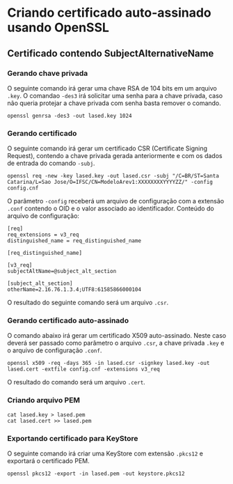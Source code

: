 # Criando certificado auto-assinado usando OpenSSL

## Certificado contendo SubjectAlternativeName

### Gerando chave privada 

O seguinte comando irá gerar uma chave RSA de 104 bits em um arquivo `.key`.
O comandao `-des3` irá solicitar uma senha para a chave privada, caso não queria protejar a chave privada com senha basta remover o comando.


`openssl genrsa -des3 -out lased.key 1024`

### Gerando certificado
O seguinte comando irá gerar um certificado CSR (Certificate Signing Request), contendo a chave privada gerada anteriormente e com os dados de entrada do comando `-subj`.

```
openssl req -new -key lased.key -out lased.csr -subj "/C=BR/ST=Santa Catarina/L=Sao Jose/O=IFSC/CN=ModeloArev1:XXXXXXXXYYYYZZ/" -config config.cnf
```

O parâmetro `-config` receberá um arquivo de configuração com a extensão `.conf` contendo o OID e o valor associado ao identificador.
Conteúdo do arquivo de configuração:

```
[req]
req_extensions = v3_req
distinguished_name = req_distinguished_name

[req_distinguished_name]

[v3_req]
subjectAltName=@subject_alt_section

[subject_alt_section]
otherName=2.16.76.1.3.4;UTF8:61585866000104
```
O resultado do seguinte comando será um arquivo `.csr`.

### Gerando certificado auto-assinado

O comando abaixo irá gerar um certificado X509 auto-assinado. Neste caso deverá ser passado como parâmetro o arquivo `.csr`, a chave privada `.key` e o arquivo de configuração `.conf`.

```
openssl x509 -req -days 365 -in lased.csr -signkey lased.key -out lased.cert -extfile config.cnf -extensions v3_req
```
O resultado do comando será um arquivo `.cert`.

### Criando arquivo PEM

```
cat lased.key > lased.pem
cat lased.cert >> lased.pem
```

### Exportando certificado para KeyStore
O seguinte comando irá criar uma KeyStore com extensão `.pkcs12` e exportará o certificado PEM.

`openssl pkcs12 -export -in lased.pem -out keystore.pkcs12`

